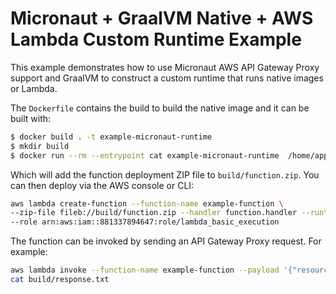 # Micronaut + GraalVM Native + AWS Lambda Custom Runtime Example 

This example demonstrates how to use Micronaut AWS API Gateway Proxy support and GraalVM to construct a custom runtime that runs native images or Lambda.

The `Dockerfile` contains the build to build the native image and it can be built with:

```bash
$ docker build . -t example-micronaut-runtime
$ mkdir build
$ docker run --rm --entrypoint cat example-micronaut-runtime  /home/application/function.zip > build/function.zip
```

Which will add the function deployment ZIP file to `build/function.zip`. You can then deploy via the AWS console or CLI:

```bash
aws lambda create-function --function-name example-function \
--zip-file fileb://build/function.zip --handler function.handler --runtime provided \
--role arn:aws:iam::881337894647:role/lambda_basic_execution
```

The function can be invoked by sending an API Gateway Proxy request. For example:

```bash
aws lambda invoke --function-name example-function --payload '{"resource": "/{proxy+}", "path": "/ping", "httpMethod": "GET"}' build/response.txt
cat build/response.txt
```

